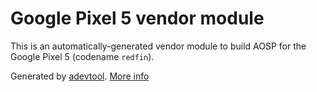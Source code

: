 # Google Pixel 5 vendor module

This is an automatically-generated vendor module to build AOSP for the Google Pixel 5 (codename `redfin`).

Generated by [adevtool](https://github.com/GrapheneOS/adevtool). [More info](https://github.com/GrapheneOS/adevtool/blob/main/README.md)
